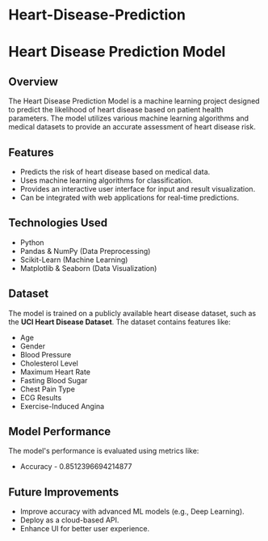 # Heart-Disease-Prediction
# Heart Disease Prediction Model

## Overview
The Heart Disease Prediction Model is a machine learning project designed to predict the likelihood of heart disease based on patient health parameters. The model utilizes various machine learning algorithms and medical datasets to provide an accurate assessment of heart disease risk.

## Features
- Predicts the risk of heart disease based on medical data.
- Uses machine learning algorithms for classification.
- Provides an interactive user interface for input and result visualization.
- Can be integrated with web applications for real-time predictions.

## Technologies Used
- Python
- Pandas & NumPy (Data Preprocessing)
- Scikit-Learn (Machine Learning)
- Matplotlib & Seaborn (Data Visualization)

## Dataset
The model is trained on a publicly available heart disease dataset, such as the **UCI Heart Disease Dataset**. The dataset contains features like:
- Age
- Gender
- Blood Pressure
- Cholesterol Level
- Maximum Heart Rate
- Fasting Blood Sugar
- Chest Pain Type
- ECG Results
- Exercise-Induced Angina

## Model Performance
The model's performance is evaluated using metrics like:
- Accuracy -  0.8512396694214877

## Future Improvements
- Improve accuracy with advanced ML models (e.g., Deep Learning).
- Deploy as a cloud-based API.
- Enhance UI for better user experience.




